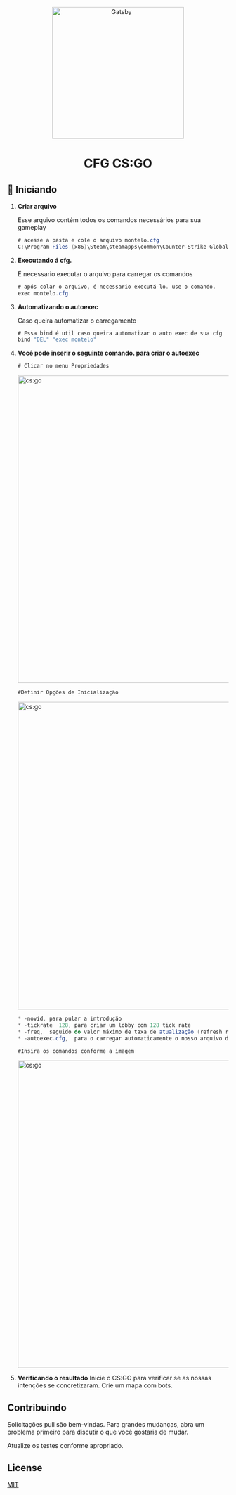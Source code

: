 <p align="center">
  <a href="#">
    <img alt="Gatsby" src="https://logodownload.org/wp-content/uploads/2014/09/counter-strike-global-offensive-cs-go-logo.png" width="300" />
  </a>
</p>
<h1 align="center">
  CFG CS:GO
</h1>

## 🚀 Iniciando

1.  **Criar arquivo**

    Esse arquivo contém todos os comandos necessários para sua gameplay

    ```cs
    # acesse a pasta e cole o arquivo montelo.cfg
    C:\Program Files (x86)\Steam\steamapps\common\Counter-Strike Global Offensive\csgo\cfg
    ```

1.  **Executando á cfg.**

    É necessario executar o arquivo para carregar os comandos

    ```cs
    # após colar o arquivo, é necessario executá-lo. use o comando.
    exec montelo.cfg
    ```
    
1.  **Automatizando o autoexec**

    Caso queira automatizar o carregamento

    ```cs
    # Essa bind é util caso queira automatizar o auto exec de sua cfg
    bind "DEL" "exec montelo"
    ```
1. **Você pode inserir o seguinte comando. para criar o autoexec**

    ```cs
    # Clicar no menu Propriedades
    ```
   <img alt="cs:go" src="https://csgopedia.com/uploads/blog/cfg%20file/5.jpg" width="700" />
    
    ```cs
    #Definir Opções de Inicialização
    ```
   <img alt="cs:go" src="https://csgopedia.com/uploads/blog/cfg%20file/6.jpg" width="700" />
    
    ```cs
    * -novid, para pular a introdução
    * -tickrate  128, para criar um lobby com 128 tick rate
    * -freq,  seguido do valor máximo de taxa de atualização (refresh rate) de sua tela - que pode ser 60, 75, 120 ou 144Hz. Eu tenho uma tela de 144Hz, portanto, eu coloco o valor "144"
    * -autoexec.cfg,  para o carregar automaticamente o nosso arquivo de configuração recém-criado.
    ```
    
    ```cs
    #Insira os comandos conforme a imagem
    ```
   <img alt="cs:go" src="https://csgopedia.com/uploads/blog/cfg%20file/7.jpg" width="700" />
    
1. **Verificando o resultado**
Inicie o CS:GO para verificar se as nossas intenções se concretizaram. Crie um mapa com bots. 

## Contribuindo
Solicitações pull são bem-vindas. Para grandes mudanças, abra um problema primeiro para discutir o que você gostaria de mudar.

Atualize os testes conforme apropriado.

## License
[MIT](https://choosealicense.com/licenses/mit/)

